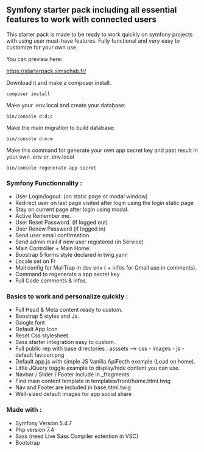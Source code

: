 ##  Symfony starter pack including all essential features to work with connected users

This starter pack is made to be ready to work quickly on symfony projects with using user must-have features. Fully functional and very easy to customize for your own use.

You can preview here:

https://starterpack.simschab.fr/


Download it and make a composer install.
```
composer install
```

Make your .env.local and create your database:
```
bin/console d:d:c
```

Make the main migration to build database:
```
bin/console d:m:m
```

Make this command for generate your own app secret key and past result in your own .env or .env.local
```
bin/console regenerate-app-secret
```

### Symfony Functionnality :

- User Login/logout. (on static page or modal window)
- Redirect user on last page visited after login using the login static page
- Stay on current page after login using modal.
- Active Remember me.
- User Reset Password. (if logged out)
- User Renew Password (if logged in)
- Send user email confirmation.
- Send admin mail if new user registered (in Service)
- Main Controller + Main Home.
- Boostrap 5 forms style declared in twig.yaml
- Locale set on Fr 
- Mail config for MailTrap in dev env ( + infos for Gmail use in comments).
- Command to regenerate a app secret key
- Full Code comments & infos. 

### Basics to work and personalize quickly :

- Full Head & Meta content ready to custom.
- Boostrap 5 styles and Js.
- Google font
- Default App Icon
- Reset Css stylesheet.
- Sass starter integration easy to custom.
- Full public rep with base directories : asssets --> css - images - js - default favicon.png
- Default app.js with simple JS Vanilla ApiFecth exemple (Load on home).
- Little JQuery toggle example to display/hide content you can use.
- Navbar / Slider / Footer include in _fragments
- Find main content template in templates/front/home.html.twig
- Nav and Footer are included in base.html.twig
- Well-sized default images for app social share
  
### Made with :

- Symfony Version 5.4.7
- Php version 7.4
- Sass (need Live Sass Compiler extention in VSC)
- Bootstrap
